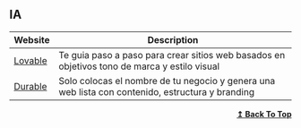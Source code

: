 ## IA

| Website                         | Description                                                                                      |
| ------------------------------- | ------------------------------------------------------------------------------------------------ |
| [Lovable](https://lovable.dev/) | Te guia paso a paso para crear sitios web basados en objetivos tono de marca y estilo visual     |
| [Durable]()                     | Solo colocas el nombre de tu negocio y genera una web lista con contenido, estructura y branding |

<div align="right">
    <b><a href="#index">↥ Back To Top</a></b>
</div>
